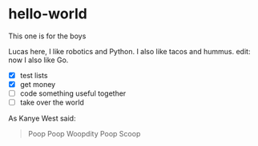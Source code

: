 # hello-world
This one is for the boys

Lucas here, I like robotics and Python.  I also like tacos and hummus.
edit: now I also like Go.

- [x] test lists
- [x] get money
- [ ] code something useful together
- [ ] take over the world

As Kanye West said:
> Poop
> Poop
> Woopdity Poop Scoop
